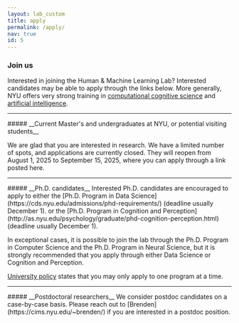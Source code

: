 ```yaml
---
layout: lab_custom
title: apply
permalink: /apply/
nav: true
id: 5
---
```

### __Join us__

Interested in joining the Human & Machine Learning Lab? Interested candidates may be able to apply through the links below. More generally, NYU offers very strong training in [computational cognitive science](https://gureckislab.org/cogsci.html#/) and [artificial intelligence](https://wp.nyu.edu/cilvr/).

<hr class='invis'>
##### __Current Master's and undergraduates at NYU, or potential visiting students__

We are glad that you are interested in research. We have a limited number of spots, and applications are currently closed. They will reopen from August 1, 2025 to September 15, 2025, where you can apply through a link posted here.

<!-- We are glad that you are interested in research. We have a limited number of spots for these opportunities. To apply, please fill out this [web form](https://forms.gle/XjDdgBHbk1VfBcSe7). Applications will be closed Feb. 25, 2025. -->

<hr class='invis'>
##### __Ph.D. candidates__
Interested Ph.D. candidates are encouraged to apply to either the 
[Ph.D. Program in Data Science](https://cds.nyu.edu/admissions/phd-requirements/) (deadline usually December 1). 
or the [Ph.D. Program in Cognition and Perception](http://as.nyu.edu/psychology/graduate/phd-cognition-perception.html) (deadline usually  December 1).

In exceptional cases, it is possible to join the lab through the Ph.D. Program in Computer Science and the Ph.D. Program in Neural Science, but it is strongly recommended that you apply through either Data Science or Cognition and Perception.

[University policy](http://gsas.nyu.edu/admissions/gsas-application-resource-center/nyu-gsas-general-application-policies.html#3) states that you may only apply to one program at a time.

<hr class='invis'>
##### __Postdoctoral researchers__
We consider postdoc candidates on a case-by-case basis. Please reach out to [Brenden](https://cims.nyu.edu/~brenden/) if you are interested in a postdoc position.
